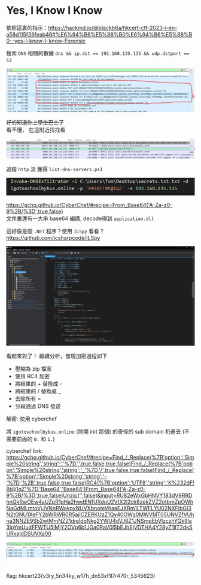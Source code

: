 # Yes, I Know I Know

依照這裏的指示：https://hackmd.io/@blackb6a/hkcert-ctf-2023-i-en-a58d115f39feab46#%E6%94%B6%E5%88%B0%E6%94%B6%E5%88%B0--yes-I-know-I-know-Forensic

搜索 `DNS` 相關的數據 `dns && ip.dst == 192.168.135.135 && udp.dstport == 53`

![](img/1.png)

~~好的知道你上學坐巴士了~~<br/>
看不懂， 在這附近找找看

![](img/2.png)

追蹤 `http` 流 獲得 `list-dns-servers.ps1`

![](img/3.png)

https://gchq.github.io/CyberChef/#recipe=From_Base64('A-Za-z0-9%2B/%3D',true,false)  <br/>
文件裏還有一大串 base64 編碼, decode得到 `application.dll`

這好像是個 `.NET` 程序？使用 `ILSpy` 看看？<br/>
https://github.com/icsharpcode/ILSpy

![](img/4.png)

看起來對了！
繼續分析，發現加密過程如下

- 壓縮為 zip 檔案
- 使用 RC4 加密
- 將結果的 + 替換成 -
- 將結果的 / 替換成 _
- 去除所有 =
- 分段通過 DNS 發送

解密: 使用 cyberchef

將 `igotoschoolbybus.online` (除開 init 那個) 的奇怪的 sub domain 扔進去 (不需要前面的 `0.` 和 `1.`)

cyberchef link:
https://gchq.github.io/CyberChef/#recipe=Find_/_Replace(%7B'option':'Simple%20string','string':'.'%7D,'',true,false,true,false)Find_/_Replace(%7B'option':'Simple%20string','string':'_'%7D,'/',true,false,true,false)Find_/_Replace(%7B'option':'Simple%20string','string':'-'%7D,'%2B',true,false,true,false)RC4(%7B'option':'UTF8','string':'K%232dF!8t@1qZ'%7D,'Base64','Base64')From_Base64('A-Za-z0-9%2B/%3D',true,false)Unzip('',false)&input=RU82eWxGbHNVY183dV9RRDhnQkRwOEw4aUZpR1pHa2hwdENfUXduU2VtX2l2ck8zekZVZ2otbmZpOWhNaGdMLmtoVjJVNnRWekpxNUVXbnoteVhaaEJXRm1LTWFLYU02NXFjbGI3N2tGNU1XeFY2bWRWR0R5ajlCZERKUzZ1Qy40OWg0MWVMT05UNVZfVUhna3NNZE9Sb2wtMmNZZ1dreldqNkg2YWU4dVJ6Z1JNSmpEbVlzczhYQk9la3lpYmUudFFWTU5iMjY2OVp6b1JGa0RaV0l5bEJhSjVDTHA4Y28yZ1lIT2dkSURxajdDSUVXa00

![](img/5.png)

flag: hkcert23{v3ry_5n34ky_w17h_dn53xf1l7r470r_5345623}
